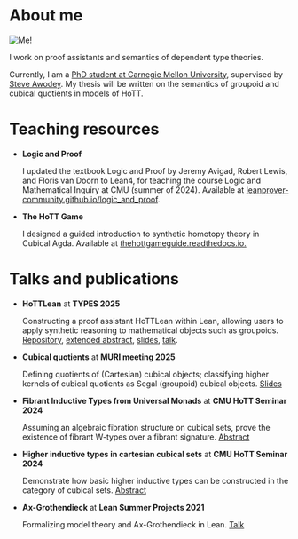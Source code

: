 # About me

![Me!](/images/josephhua1.jpg)

I work on proof assistants and semantics of dependent type theories.

Currently, I am a
[PhD student at Carnegie Mellon University](https://www.cmu.edu/dietrich/philosophy/people/phd/joseph-hua.html),
supervised by [Steve Awodey](https://awodey.github.io/).
My thesis will be written on the semantics of
groupoid and cubical quotients in models of HoTT.

# Teaching resources

- **Logic and Proof**

  I updated the textbook Logic and Proof by Jeremy Avigad, Robert Lewis, and Floris van Doorn to Lean4,
  for teaching the course Logic and Mathematical Inquiry at CMU  (summer of 2024).
  Available at [leanprover-community.github.io/logic_and_proof](https://leanprover-community.github.io/logic_and_proof).

- **The HoTT Game**

  I designed a guided introduction to synthetic homotopy theory in Cubical Agda.
  Available at [thehottgameguide.readthedocs.io.](https://thehottgameguide.readthedocs.io/en/latest/)

# Talks and publications
  
- **HoTTLean** at **TYPES 2025**
  
  Constructing a proof assistant HoTTLean within Lean,
  allowing users to apply synthetic reasoning to mathematical objects such as groupoids.
  [Repository](https://github.com/sinhp/groupoid_model_in_lean4),
  [extended abstract](https://msp.cis.strath.ac.uk/types2025/abstracts/TYPES2025_paper25.pdf),
  [slides](https://msp.cis.strath.ac.uk/types2025/slides/TYPES2025-slides25.pdf),
  [talk](https://www.youtube.com/watch?v=Vwx_933aE_0).

- **Cubical quotients** at **MURI meeting 2025**

  Defining quotients of (Cartesian) cubical objects;
  classifying higher kernels of cubical quotients as Segal (groupoid) cubical objects.
  [Slides](/images/muri2025.pdf)

- **Fibrant Inductive Types from Universal Monads** at **CMU HoTT Seminar 2024**

  Assuming an algebraic fibration structure on cubical sets,
  prove the existence of fibrant W-types over a fibrant signature.
  [Abstract](https://www.cmu.edu/dietrich/philosophy/hott/seminars/previous.html)

- **Higher inductive types in cartesian cubical sets** at **CMU HoTT Seminar 2024**

  Demonstrate how basic higher inductive types can be constructed
  in the category of cubical sets.
  [Abstract](https://www.cmu.edu/dietrich/philosophy/hott/seminars/previous.html)

- **Ax-Grothendieck** at **Lean Summer Projects 2021**
  
  Formalizing model theory and Ax-Grothendieck in Lean.
  [Talk](https://www.youtube.com/watch?v=ZaT_ciXoc40&t=108s)


<!-- I am a Lean enjoyer. I am working on
[HoTTLean](https://github.com/sinhp/groupoid_model_in_lean4),
where we formalize the semantics of HoTT0 in Lean,
and build an interpretation of a HoTT0 proof assistant within Lean
into those semantics. -->

